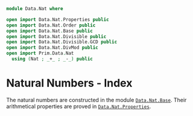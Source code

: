 ```agda
module Data.Nat where

open import Data.Nat.Properties public
open import Data.Nat.Order public
open import Data.Nat.Base public
open import Data.Nat.Divisible public
open import Data.Nat.Divisible.GCD public
open import Data.Nat.DivMod public
open import Prim.Data.Nat
  using (Nat ; _+_ ; _-_) public
```

# Natural Numbers - Index

The natural numbers are constructed in the module
[`Data.Nat.Base`]. Their arithmetical properties are proved in
[`Data.Nat.Properties`].

[`Data.Nat.Base`]: Data.Nat.Base.html
[`Data.Nat.Properties`]: Data.Nat.Properties.html
